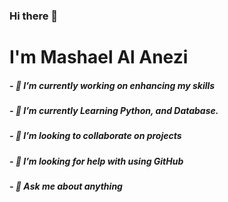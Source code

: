 ### Hi there 👋

<!--
**MashaelAlAnezi/MashaelAlAnezi** is a ✨ _special_ ✨ repository because its `README.md` (this file) appears on your GitHub profile.

Here are some ideas to get you started:




- 🌱 I’m currently learning ...
- 👯 I’m looking to collaborate on ...
- 🤔 I’m looking for help with ...
- 💬 Ask me about ...
- 📫 How to reach me: ...
- 😄 Pronouns: ...
- ⚡ Fun fact: ...
-->

# I'm Mashael Al Anezi

##### - 🔭 I’m currently working on enhancing my skills
##### - 🌱 I’m currently Learning Python, and Database.
##### - 👯 I’m looking to collaborate on projects 
##### - 🤔 I’m looking for help with using GitHub
##### - 💬 Ask me about anything


